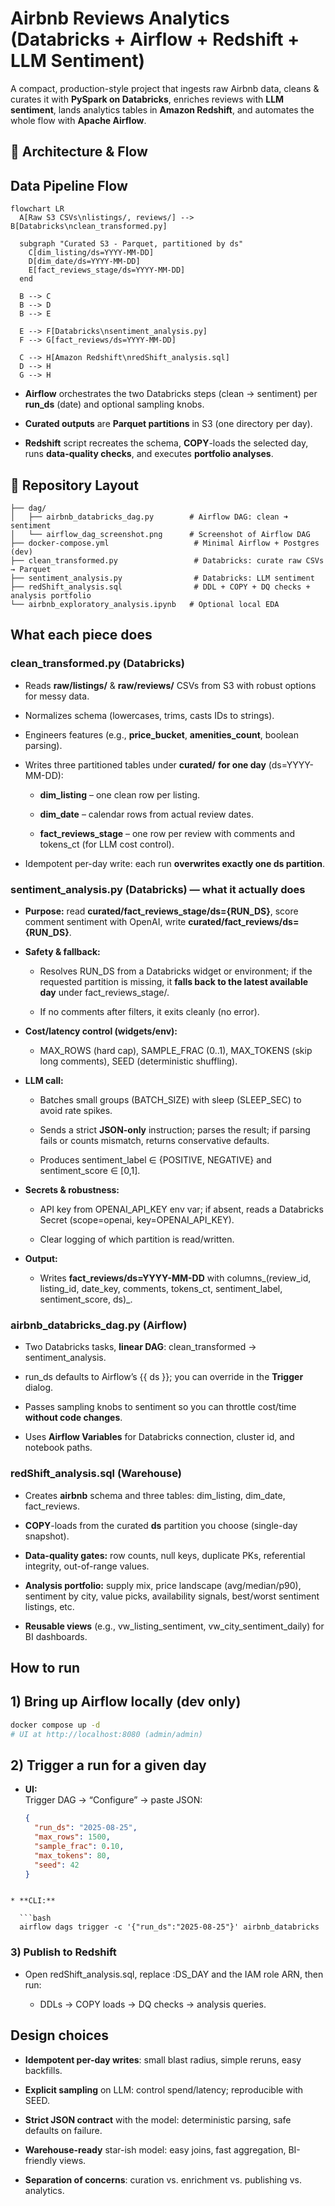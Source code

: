 Airbnb Reviews Analytics (Databricks + Airflow + Redshift + LLM Sentiment)
==========================================================================

A compact, production-style project that ingests raw Airbnb data, cleans & curates it with **PySpark on Databricks**, enriches reviews with **LLM sentiment**, lands analytics tables in **Amazon Redshift**, and automates the whole flow with **Apache Airflow**.

🧭 Architecture & Flow
-------------------

## Data Pipeline Flow

```mermaid
flowchart LR
  A[Raw S3 CSVs\nlistings/, reviews/] --> B[Databricks\nclean_transformed.py]

  subgraph "Curated S3 - Parquet, partitioned by ds"
    C[dim_listing/ds=YYYY-MM-DD]
    D[dim_date/ds=YYYY-MM-DD]
    E[fact_reviews_stage/ds=YYYY-MM-DD]
  end

  B --> C
  B --> D
  B --> E

  E --> F[Databricks\nsentiment_analysis.py]
  F --> G[fact_reviews/ds=YYYY-MM-DD]

  C --> H[Amazon Redshift\nredShift_analysis.sql]
  D --> H
  G --> H
```

*   **Airflow** orchestrates the two Databricks steps (clean → sentiment) per **run\_ds** (date) and optional sampling knobs.
    
*   **Curated outputs** are **Parquet partitions** in S3 (one directory per day).
    
*   **Redshift** script recreates the schema, **COPY**\-loads the selected day, runs **data-quality checks**, and executes **portfolio analyses**.
    

📁 Repository Layout
-----------------

```text
├── dag/
│   ├── airbnb_databricks_dag.py        # Airflow DAG: clean ➜ sentiment
│   └── airflow_dag_screenshot.png      # Screenshot of Airflow DAG
├── docker-compose.yml                   # Minimal Airflow + Postgres (dev)
├── clean_transformed.py                 # Databricks: curate raw CSVs → Parquet
├── sentiment_analysis.py                # Databricks: LLM sentiment
├── redShift_analysis.sql                # DDL + COPY + DQ checks + analysis portfolio
└── airbnb_exploratory_analysis.ipynb   # Optional local EDA
```

What each piece does 
----------------------------------

### clean\_transformed.py (Databricks)

*   Reads **raw/listings/** & **raw/reviews/** CSVs from S3 with robust options for messy data.
    
*   Normalizes schema (lowercases, trims, casts IDs to strings).
    
*   Engineers features (e.g., **price\_bucket**, **amenities\_count**, boolean parsing).
    
*   Writes three partitioned tables under **curated/** **for one day** (ds=YYYY-MM-DD):
    
    *   **dim\_listing** – one clean row per listing.
        
    *   **dim\_date** – calendar rows from actual review dates.
        
    *   **fact\_reviews\_stage** – one row per review with comments and tokens\_ct (for LLM cost control).
        
*   Idempotent per-day write: each run **overwrites exactly one ds partition**.
    



### sentiment\_analysis.py (Databricks) — **what it actually does**

*   **Purpose:** read **curated/fact\_reviews\_stage/ds={RUN\_DS}**, score comment sentiment with OpenAI, write **curated/fact\_reviews/ds={RUN\_DS}**.
    
*   **Safety & fallback:**
    
    *   Resolves RUN\_DS from a Databricks widget or environment; if the requested partition is missing, it **falls back to the latest available day** under fact\_reviews\_stage/.
        
    *   If no comments after filters, it exits cleanly (no error).
        
*   **Cost/latency control (widgets/env):**
    
    *   MAX\_ROWS (hard cap), SAMPLE\_FRAC (0..1), MAX\_TOKENS (skip long comments), SEED (deterministic shuffling).
        
*   **LLM call:**
    
    *   Batches small groups (BATCH\_SIZE) with sleep (SLEEP\_SEC) to avoid rate spikes.
        
    *   Sends a strict **JSON-only** instruction; parses the result; if parsing fails or counts mismatch, returns conservative defaults.
        
    *   Produces sentiment\_label ∈ {POSITIVE, NEGATIVE} and sentiment\_score ∈ \[0,1\].
        
*   **Secrets & robustness:**
    
    *   API key from OPENAI\_API\_KEY env var; if absent, reads a Databricks Secret (scope=openai, key=OPENAI\_API\_KEY).
        
    *   Clear logging of which partition is read/written.
        
*   **Output:**
    
    *   Writes **fact\_reviews/ds=YYYY-MM-DD** with columns_(review\_id, listing\_id, date\_key, comments, tokens\_ct, sentiment\_label, sentiment\_score, ds)_.
        



### airbnb\_databricks\_dag.py (Airflow)

*   Two Databricks tasks, **linear DAG**: clean\_transformed → sentiment\_analysis.
    
*   run\_ds defaults to Airflow’s {{ ds }}; you can override in the **Trigger** dialog.
    
*   Passes sampling knobs to sentiment so you can throttle cost/time **without code changes**.
    
*   Uses **Airflow Variables** for Databricks connection, cluster id, and notebook paths.
    

### redShift\_analysis.sql (Warehouse)

*   Creates **airbnb** schema and three tables: dim\_listing, dim\_date, fact\_reviews.
    
*   **COPY**\-loads from the curated **ds** partition you choose (single-day snapshot).
    
*   **Data-quality gates:** row counts, null keys, duplicate PKs, referential integrity, out-of-range values.
    
*   **Analysis portfolio:** supply mix, price landscape (avg/median/p90), sentiment by city, value picks, availability signals, best/worst sentiment listings, etc.
    
*   **Reusable views** (e.g., vw\_listing\_sentiment, vw\_city\_sentiment\_daily) for BI dashboards.

    

How to run 
------------------------

## 1) Bring up Airflow locally (dev only)
```bash
docker compose up -d
# UI at http://localhost:8080 (admin/admin) 
```

## 2) Trigger a run for a given day
* **UI:**  
  Trigger DAG → “Configure” → paste JSON:

  ```json
  {
    "run_ds": "2025-08-25",
    "max_rows": 1500,
    "sample_frac": 0.10,
    "max_tokens": 80,
    "seed": 42
  }
```
    
* **CLI:**

  ```bash
  airflow dags trigger -c '{"run_ds":"2025-08-25"}' airbnb_databricks
```

### 3) Publish to Redshift

*   Open redShift\_analysis.sql, replace :DS\_DAY and the IAM role ARN, then run:
    
    *   DDLs → COPY loads → DQ checks → analysis queries.
        

Design choices 
----------------------------------------

*   **Idempotent per-day writes**: small blast radius, simple reruns, easy backfills.
    
*   **Explicit sampling** on LLM: control spend/latency; reproducible with SEED.
    
*   **Strict JSON contract** with the model: deterministic parsing, safe defaults on failure.
    
*   **Warehouse-ready** star-ish model: easy joins, fast aggregation, BI-friendly views.
    
*   **Separation of concerns**: curation vs. enrichment vs. publishing vs. analytics.
    

    
